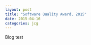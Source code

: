 ```yaml
---
layout: post
title: "Software Quality Award, 2015"
date: 2015-04-16
categories: jcg
---
```


Blog test